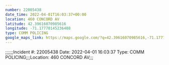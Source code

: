```yaml
---
number: 22005438
date_time: 2022-04-01T16:03:37+00:00
location: 460 CONCORD AV
latitude: 42.39616070985616
longitude: -71.17770145236408
type: COMM POLICING
google_maps_link: https://maps.google.com/?q=42.39616070985616,-71.17770145236408
---
```


;;;;;;Incident #: 22005438  Date: 2022-04-01 16:03:37   Type: COMM POLICING;;;Location: 460 CONCORD AV;;;
